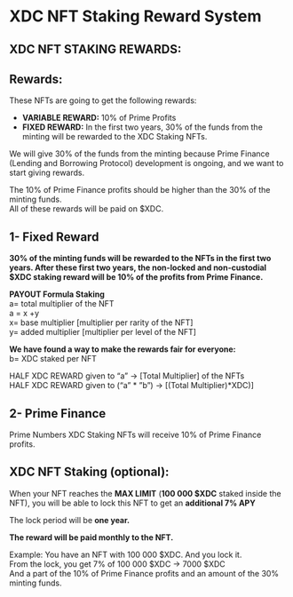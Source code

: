 # XDC NFT Staking Reward System

## XDC NFT STAKING REWARDS: <a href="#b642" id="b642"></a>

## Rewards: <a href="#f327" id="f327"></a>

These NFTs are going to get the following rewards:

* **VARIABLE REWARD:** 10% of Prime Profits
* **FIXED REWARD:** In the first two years, 30% of the funds from the minting will be rewarded to the XDC Staking NFTs.

We will give 30% of the funds from the minting because Prime Finance (Lending and Borrowing Protocol) development is ongoing, and we want to start giving rewards.

The 10% of Prime Finance profits should be higher than the 30% of the minting funds.\
All of these rewards will be paid on $XDC.

## 1- Fixed Reward <a href="#id-8910" id="id-8910"></a>

**30% of the minting funds will be rewarded to the NFTs in the first two years. After these first two years, the non-locked and non-custodial $XDC staking reward will be 10% of the profits from Prime Finance.**

**PAYOUT Formula Staking**\
a= total multiplier of the NFT\
a = x +y\
x= base multiplier \[multiplier per rarity of the NFT]\
y= added multiplier \[multiplier per level of the NFT]

**We have found a way to make the rewards fair for everyone:**\
b= XDC staked per NFT

HALF XDC REWARD given to “a” -> \[Total Multiplier] of the NFTs\
HALF XDC REWARD given to (“a” \* ”b”) -> \[(Total Multiplier)\*XDC)]

## 2- Prime Finance <a href="#id-036c" id="id-036c"></a>

Prime Numbers XDC Staking NFTs will receive 10% of Prime Finance profits.

## XDC NFT Staking (optional): <a href="#a11b" id="a11b"></a>

When your NFT reaches the **MAX LIMIT** (**100 000 $XDC** staked inside the NFT), you will be able to lock this NFT to get an **additional 7% APY**

The lock period will be **one year.**

**The reward will be paid monthly to the NFT.**

Example: You have an NFT with 100 000 $XDC. And you lock it.\
From the lock, you get 7% of 100 000 $XDC -> 7000 $XDC\
And a part of the 10% of Prime Finance profits and an amount of the 30% minting funds.

